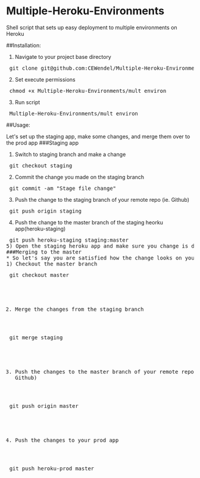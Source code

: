 Multiple-Heroku-Environments
============================

Shell script that sets up easy deployment to multiple environments on Heroku  

##Installation:

1) Navigate to your project base directory
<pre> git clone git@github.com:CEWendel/Multiple-Heroku-Environments.git</pre>
2) Set execute permissions 
<pre> chmod +x Multiple-Heroku-Environments/mult_environ </pre>
3) Run script
<pre> Multiple-Heroku-Environments/mult_environ </pre>

##Usage:

Let's set up the staging app, make some changes, and merge them over to the prod app
###Staging app

1) Switch to staging branch and make a change
<pre> git checkout staging </pre>
2) Commit the change you made on the staging branch
<pre> git commit -am "Stage file change" </pre>
3) Push the change to the staging branch of your remote repo (ie. Github)
<pre> git push origin staging </pre>
4) Push the change to the master branch of the staging heorku app(heroku-staging)
<pre> git push heroku-staging staging:master
5) Open the staging heroku app and make sure you change is displayed
###Merging to the master
* So let's say you are satisfied how the change looks on your staging app, and you want to merge it to your prod app
1) Checkout the master branch
<pre> git checkout master </pre>
2) Merge the changes from the staging branch
<pre> git merge staging </pre>
3) Push the changes to the master branch of your remote repo (ie. Github)
<pre> git push origin master </pre>
4) Push the changes to your prod app 
<pre> git push heroku-prod master </pre>
